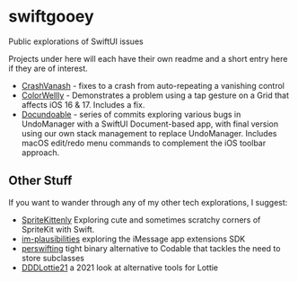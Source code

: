 # swiftgooey
Public explorations of SwiftUI issues

Projects under here will each have their own readme and a short entry here if they are of interest.

- [CrashVanash](./CrashVanash/README.md) - fixes to a crash from auto-repeating a vanishing control
- [ColorWellly](./ColorWelly/README.md) - Demonstrates a problem using a tap gesture on a Grid that affects iOS 16 & 17. Includes a fix.
- [Docundoable](./Docundoable/README.md) - series of commits exploring various bugs in UndoManager with a SwiftUI Document-based app, with final version using our own stack management to replace UndoManager. Includes macOS edit/redo menu commands to complement the iOS toolbar approach.
  
## Other Stuff
If you want to wander through any of my other tech explorations, I suggest:
- [SpriteKittenly](https://github.com/AndyDentFree/SpriteKittenly) Exploring cute and sometimes scratchy corners of SpriteKit with Swift.
- [im-plausibilities](https://github.com/AndyDentFree/im-plausibilities) exploring the iMessage app extensions SDK
- [perswifting](https://github.com/AndyDentFree/perswifting) tight binary alternative to Codable that tackles the need to store subclasses
- [DDDLottie21](https://github.com/AndyDentFree/DDDlottie21) a 2021 look at alternative tools for Lottie
